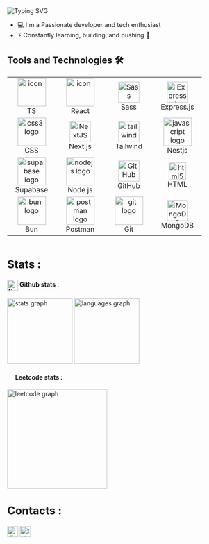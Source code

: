<div align="left">
 <img src="https://readme-typing-svg.herokuapp.com?font=Pacifico&color=%ffffff&size=48&center=true&vCenter=true&width=1200&height=100&lines=Welcome!+I'm+excited+to+have+you+here." alt="Typing SVG" style="display: inline-block;">
</div>

- 💻 I'm a Passionate developer and tech enthusiast
- ⚡ Constantly learning, building, and pushing 🙂

## Tools and Technologies 🛠

<table align="center">
  <tr>
    <td align="center" width="96">
      <img
        src="https://techstack-generator.vercel.app/ts-icon.svg"
        alt="icon"
        width="65"
        height="65"
      /><br />TS
    </td>
    <td align="center" width="96">
      <img
        src="https://techstack-generator.vercel.app/react-icon.svg"
        alt="icon"
        width="65"
        height="65"
      /><br />React
    </td>
    <td align="center" width="96">
      <img
        src="https://techstack-generator.vercel.app/sass-icon.svg"
        width="48"
        height="48"
        alt="Sass"
      /><br />Sass
    </td>
    <td align="center" width="96">
      <img
        src="https://skillicons.dev/icons?i=expressjs"
        width="48"
        height="48"
        alt="Expressjs"
      /><br />Express.js
    </td>
  </tr>
  <tr>
    <td align="center" width="96">
      <img
        src="https://cdn.jsdelivr.net/gh/devicons/devicon/icons/css3/css3-original.svg"
        height="65"
        width="65"
        alt="css3 logo"
      /><br />CSS
    </td>
    <td align="center" width="96">
      <img
        src="https://skillicons.dev/icons?i=nextjs"
        width="48"
        height="48"
        alt="NextJS"
      /><br />Next.js
    </td>
    <td align="center" width="96">
      <img
        src="https://skillicons.dev/icons?i=tailwind"
        width="48"
        height="48"
        alt="tailwind"
      /><br />Tailwind
    </td>
    <td align="center" width="96">
      <img
        src="https://cdn.jsdelivr.net/gh/devicons/devicon/icons/javascript/javascript-original.svg"
        height="65"
        width="65"
        alt="javascript logo"
      /><br />Nestjs
    </td>
  </tr>
  <tr>
    <td align="center" width="96">
      <img
        src="https://skillicons.dev/icons?i=supabase"
        height="65"
        width="65"
        alt="supabase logo"
      /><br />Supabase
    </td>
    <td align="center" width="96">
      <img
        src="https://skillicons.dev/icons?i=nodejs"
        height="65"
        width="65"
        alt="nodejs logo"
      /><br />Node js
    </td>
    <td align="center" width="96">
      <img
        src="https://techstack-generator.vercel.app/github-icon.svg"
        width="48"
        height="48"
        alt="GitHub"
      /><br />GitHub
    </td>
    <td align="center" width="96">
      <img
        src="https://cdn.jsdelivr.net/gh/devicons/devicon/icons/html5/html5-original.svg"
        height="40"
        width="40"
        alt="html5 logo"
      /><br />HTML
    </td>
  </tr>
  <tr>
    <td align="center" width="96">
      <img
        src="https://skillicons.dev/icons?i=bun"
        height="65"
        width="65"
        alt="bun logo"
      /><br />Bun
    </td>
    <td align="center" width="96">
      <img
        src="https://skillicons.dev/icons?i=postman"
        height="65"
        width="65"
        alt="postman logo"
      /><br />Postman
    </td>
    <td align="center" width="96">
      <img
        src="https://skillicons.dev/icons?i=git"
        height="65"
        width="65"
        alt="git logo"
      /><br />Git
    </td>
    <td align="center" width="96">
      <img
        src="https://skillicons.dev/icons?i=mongodb"
        width="48"
        height="48"
        alt="MongoDB"
      /><br />MongoDB
    </td>
  </tr>
</table>

<div><img width="1" alt="" /></div>
<div><img width="1" alt="" /></div>

<h2 style="font-size: 25px"><strong>Stats :</strong></h2>

<div align="left">
  <div>
    <h4>
      <img
        src="https://skillicons.dev/icons?i=github"
        height="25"
        alt="figma logo"
        align="center"
      />
      <strong> Github stats : </strong>
    </h4>
    <img
      src="https://github-readme-stats-theta-dun-69.vercel.app/api?username=mhl5&show_icons=true&include_all_commits=true&count_private=true&theme=nord&locale=en&border_color=434C5E"
      height="150"
      alt="stats graph"
    />
    <img
      src="https://github-readme-stats.vercel.app/api/top-langs?username=mhl5&locale=en&hide_title=false&layout=compact&card_width=320&langs_count=5&theme=nord&hide_border=false&include_all_commits=true&count_private=true&border_color=434C5E"
      height="150"
      alt="languages graph"
    />
  </div>
  <div>
    <h4>
      <img
        src="https://upload.wikimedia.org/wikipedia/commons/thumb/a/ab/LeetCode_logo_white_no_text.svg/94px-LeetCode_logo_white_no_text.svg.png?20200120234911"
        width="15"
        align="center"
      />
      <strong> Leetcode stats : </strong>
    </h4>
    <img
      src="https://leetcard.jacoblin.cool/sapumr?ext=heatmap&theme=nord&border=1"
      alt="leetcode graph"
      height="230"
    />
  </div>
</div>

<div><img width="1" alt="" /></div>

<div><img width="1" alt="" /></div>
<div><img width="1" alt="" /></div>

<h2 style="font-size: 25px"><strong>Contacts :</strong></h2>

[<img
  src="https://www.svgrepo.com/show/331368/discord-v2.svg"
  height="25"
  alt="discord link"
/>](https://discord.com/users/649998586154844160) [<img
  style="color: #26a5e4"
  src="https://www.svgrepo.com/show/452115/telegram.svg"
  alt="telegram link"
  height="25"
/>](https://t.me/mhl_5)
